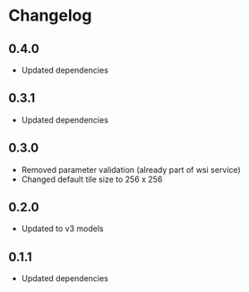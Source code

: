 # Changelog

## 0.4.0

- Updated dependencies

## 0.3.1

- Updated dependencies

## 0.3.0

- Removed parameter validation (already part of wsi service)
- Changed default tile size to 256 x 256

## 0.2.0

- Updated to v3 models

## 0.1.1

- Updated dependencies

